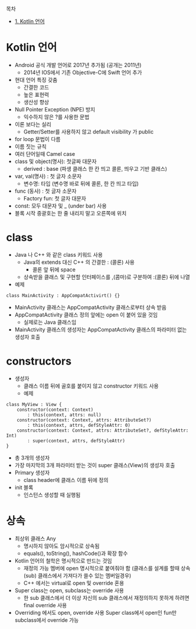목차
- [1. Kotlin 언어](#Kotlin-언어)

# Kotlin 언어

- Android 공식 개발 언어로 2017년 추가됨 (공개는 2011년)
    - 2014년 IOS에서 기존 Objective-C에 Swift 언어 추가
- 현대 언어 특징 갖춤
    - 간결한 코드
    - 높은 표현력
    - 생산성 향상
- Null Pointer Exception (NPE) 방지
    - 익수하지 않은 ?를 사용한 문법
- 이론 보다는 실리
    - Getter/Setter를 사용하지 않고 default visibility 가 public
- for loop 문법이 다름
- 이름 짓는 규칙
- 여러 단어일때 Camel case
- class 및 object(명사): 첫글짜 대문자
    - derived : base (파생 클래스 한 칸 띄고 콜론, 띄우고 기반 클래스)
- var, val(명사) : 첫 글자 소문자
    - 변수명: 타입 (변수명 바로 뒤에 콜론, 한 칸 띄고 타입)
- func (동사) : 첫 글자 소문자
    - Factory fun: 첫 글자 대문자
- const: 모두 대문자 및 _ (under bar) 사용
- 블록 시작 중괄호는 한 줄 내리지 말고 오른쪽에 위치

# class

- Java 나 C++ 와 같은 class 키워드 사용
    - Java의 extends 대신 C++ 의 간결한 : (콜론) 사용
        - 콜론 앞 뒤에 space
    - 상속받을 클래스 및 구현할 인터페이스를 ,(콤마)로 구분하여 :(콜론) 뒤에 나열
- 예제
~~~
class MainActivity : AppCompatActivirt() {}
~~~
- MainActivity 클래스는 AppCompatActivity 클래스로부터 상속 받음
- AppCompatActivity 클래스 정의 앞에는 open 이 붙어 있을 것임
    - 실제로는 Java 클래스임
- MainActivity 클래스의 생성자는 AppCompatActivity 클래스의 파라미터 없는 생성자 호출

# constructors

- 생성자
     - 클래스 이름 뒤에 골호를 붙이지 않고 constructor 키워드 사용
     - 예제
~~~
class MyView : View {
    constructor(context: Context)
        : this(context, attrs: null)
    constructor(context: Context, attrs: AttributeSet?)
        : this(context, attrs, defStyleAttr: 0)
    constructor(context: Context, attrs: AttributeSet?, defStyleAttr: Int)
        : super(context, attrs, defStyleAttr)
}
~~~
- 총 3개의 생성자
- 가장 마지막의 3개 파라미터 받는 것이 super 클래스(View)의 생성자 호출
- Primary 생성자
    - class header에 클래스 이름 뒤에 정의
- init 블록
    - 인스턴스 생성할 때 실행됨

# 상속

- 최상위 클래스 Any
    - 명시하지 않아도 암시적으로 상속됨
    - equals(), toString(), hashCode()과 확장 함수
- Kotlin 언어의 철학은 명시적으로 만드는 것임
    - 재정의 가능 멤버에 open 명시적으로 붙여줘야 함 (클래스를 설계를 할때 상속(sub) 클래스에서 가져다가 쓸수 있는 멤버일경우)
    - C++ 에서는 virtual로 open 및 override 혼용
- Super class는 open, subclass는 override 사용
    - 한 sub 클래스에서 더 이상 자신의 sub 클래스에서 재정의하지 못하게 하려면 final override 사용
- Overriding 에서도 open, override 사용
     Super class에서 open인 fun만 subclass에서 override 가능